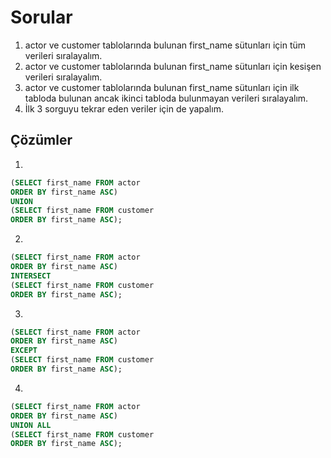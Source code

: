 # Sorular

1. actor ve customer tablolarında bulunan first_name sütunları için tüm verileri sıralayalım.
2. actor ve customer tablolarında bulunan first_name sütunları için kesişen verileri sıralayalım.
3. actor ve customer tablolarında bulunan first_name sütunları için ilk tabloda bulunan ancak ikinci tabloda bulunmayan verileri sıralayalım.
4. İlk 3 sorguyu tekrar eden veriler için de yapalım.

## Çözümler

1. 
```sql
(SELECT first_name FROM actor
ORDER BY first_name ASC)
UNION
(SELECT first_name FROM customer
ORDER BY first_name ASC);
```
2. 
```sql
(SELECT first_name FROM actor
ORDER BY first_name ASC)
INTERSECT
(SELECT first_name FROM customer
ORDER BY first_name ASC);
```
3. 
```sql
(SELECT first_name FROM actor
ORDER BY first_name ASC)
EXCEPT
(SELECT first_name FROM customer
ORDER BY first_name ASC);
```
4.
```sql
(SELECT first_name FROM actor
ORDER BY first_name ASC)
UNION ALL
(SELECT first_name FROM customer
ORDER BY first_name ASC);
```
